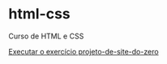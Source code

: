 # html-css
 Curso de HTML e CSS

<a href="https://ronaldo7683.github.io/html-css/exerc%C3%ADcios/Modulo2/projeto-de-site-do-zero/">Executar o exercício projeto-de-site-do-zero </a>